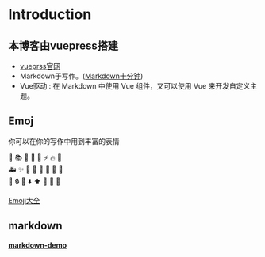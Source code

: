 # Introduction
 
## 本博客由vuepress搭建
* [vueprss官网](https://vuepress.vuejs.org/zh/config/)
* Markdown于写作。([Markdown十分钟](https://blog.csdn.net/u014061630/article/details/81359144))
* Vue驱动 : 在 Markdown 中使用 Vue 组件，又可以使用 Vue 来开发自定义主题。 

## Emoj
你可以在你的写作中用到丰富的表情  

:raising_hand: :books: :page_with_curl: :tada: :art: :zap: :fire: :bug:  
:ambulance: :sparkles: :pencil: :rocket: :penguin: :apple: :green_heart: :wrench:  
:lipstick: :lock: :bookmark: :arrow_down: :arrow_up: :whale: :construction_worker: :poop:

[Emoji大全](https://gitmoji.carloscuesta.me)

## markdown
**[markdown-demo](/article/markdownDemo.html)**
